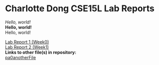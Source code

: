 # Charlotte Dong CSE15L Lab Reports
*Hello, world!*  
**Hello, world!**  
Hello, world!  
  
[Lab Report 1 (Week0)](https://cducsdcse.github.io/cse15l-lab-reports/lab-report-1-week-0.html)  
[Lab Report 2 (Week1)](https://cducsdcse.github.io/cse15l-lab-reports/lab-report-2-week-1.html)  
**Links to other file(s) in repository:**  
[pa0anotherFile](https://cducsdcse.github.io/cse15l-lab-reports/pa0anotherFile.html)   

